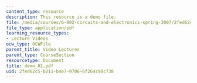 ```yaml
---
content_type: resource
description: This resource is a demo file.
file: /media/courses/6-002-circuits-and-electronics-spring-2007/2fed62c5b211b4e797066f264c90c738_demo_01.pdf
file_type: application/pdf
learning_resource_types:
- Lecture Videos
ocw_type: OCWFile
parent_title: Video Lectures
parent_type: CourseSection
resourcetype: Document
title: demo_01.pdf
uid: 2fed62c5-b211-b4e7-9706-6f264c90c738
---
```

